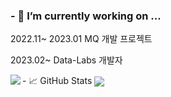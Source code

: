 ### - 🔭 I’m currently working on ...
<p> 2022.11~ 2023.01 MQ 개발 프로젝트 </p>
<p> 2023.02~ Data-Labs 개발자 </p>
 -  📈 GitHub Stats
<img align="left" src="https://github-readme-stats.vercel.app/api?username=YuYeongjin&&layout=compact&count_private=true&show_icons=true&hide_border=true&card_width=200&include_all_commits=true&bg_color=0D1117&title_color=AEF71D&text_color=AEF71D&icon_color=FFFFFF"/>  
<img align="center" src="https://github-readme-stats.vercel.app/api/top-langs/?username=YuYeongjin&layout=compact&hide_border=true&card_width=600&bg_color=0D1117&title_color=FFFFFF&text_color=FFFFFF&icon_color=FFFFFF"/>
<!--

https://github-readme-stats.vercel.app/api/top-langs/?username=YuYeongjin&langs_count=8


**YuYeongjin/YuYeongjin** is a ✨ _special_ ✨ repository because its `README.md` (this file) appears on your GitHub profile.

Here are some ideas to get you started:

- 🔭 I’m currently working on ...
- 🌱 I’m currently learning ...
- 👯 I’m looking to collaborate on ...
- 🤔 I’m looking for help with ...
- 💬 Ask me about ...
- 📫 How to reach me: ...
- 😄 Pronouns: ...
- ⚡ Fun fact: ...
-->
